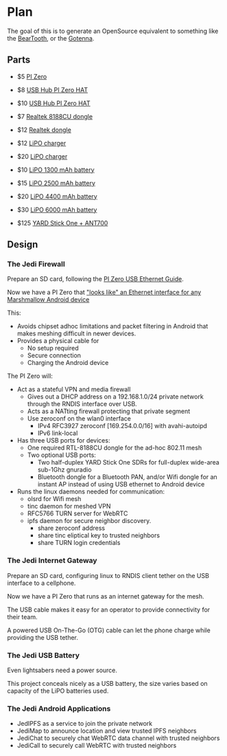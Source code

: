 # Plan

The goal of this is to generate an OpenSource equivalent to something like the [BearTooth](http://beartooth.com), or the [Gotenna](http://www.gotenna.com/).

## Parts

* $5 [PI Zero](https://www.adafruit.com/products/2885)


* $8 [USB Hub PI Zero HAT](http://www.uugear.com/product/zero4u/)
* $10 [USB Hub PI Zero HAT](http://makerspot.com/stackable-usb-hub-for-raspberry-pi-zero/)


* $7 [Realtek 8188CU dongle](http://makerspot.com/raspberry-pi-usb-wifi-dongle/)
* $12 [Realtek dongle](https://www.adafruit.com/products/814)


* $12 [LiPO charger](https://www.adafruit.com/products/259)
* $20 [LiPO charger](https://www.adafruit.com/products/2465)


* $10 [LiPO 1300 mAh battery](https://www.adafruit.com/products/258)
* $15 [LiPO 2500 mAh battery](https://www.adafruit.com/products/328)
* $20 [LiPO 4400 mAh battery](https://www.adafruit.com/products/354)
* $30 [LiPO 6000 mAh battery](https://www.adafruit.com/products/353)


* $125 [YARD Stick One + ANT700](http://hackerwarehouse.com/product/yard-stick-one-and-antenna/)


## Design

### The Jedi Firewall

Prepare an SD card, following the [PI Zero USB Ethernet Guide](https://learn.adafruit.com/turning-your-raspberry-pi-zero-into-a-usb-gadget/ethernet-gadget).

Now we have a PI Zero that ["looks like" an Ethernet interface for any Marshmallow Android device](http://www.davebennett.tech/connect-android-to-ethernet/)

This:

* Avoids chipset adhoc limitations and packet filtering in Android that makes meshing difficult in newer devices.
* Provides a physical cable for
  * No setup required
  * Secure connection
  * Charging the Android device

The PI Zero will:

* Act as a stateful VPN and media firewall
  * Gives out a DHCP address on a 192.168.1.0/24 private network through the RNDIS interface over USB.
  * Acts as a NATting firewall protecting that private segment
  * Use zeroconf on the wlan0 interface
    * IPv4 RFC3927 zeroconf [169.254.0.0/16] with avahi-autoipd
    * IPv6 link-local
* Has three USB ports for devices:
  * One required RTL-8188CU dongle for the ad-hoc 802.11 mesh
  * Two optional USB ports:
    * Two half-duplex YARD Stick One SDRs for full-duplex wide-area sub-1Ghz gnuradio
    * Bluetooth dongle for a Bluetooth PAN, and/or Wifi dongle for an instant AP instead of using USB ethernet to Android device
* Runs the linux daemons needed for communication:
  * olsrd for Wifi mesh
  * tinc daemon for meshed VPN
  * RFC5766 TURN server for WebRTC
  * ipfs daemon for secure neighbor discovery.
    * share zeroconf address
    * share tinc eliptical key to trusted neighbors
    * share TURN login credentials

### The Jedi Internet Gateway

Prepare an SD card, configuring linux to RNDIS client tether on the USB interface to a cellphone.

Now we have a PI Zero that runs as an internet gateway for the mesh.

The USB cable makes it easy for an operator to provide connectivity for their team.

A powered USB On-The-Go (OTG) cable can let the phone charge while providing the USB tether.

### The Jedi USB Battery

Even lightsabers need a power source.

This project conceals nicely as a USB battery, the size varies based on capacity of the LiPO batteries used.

### The Jedi Android Applications

* JedIPFS as a service to join the private network
* JediMap to announce location and view trusted IPFS neighbors
* JediChat to securely chat WebRTC data channel with trusted neighbors
* JediCall to securely call WebRTC with trusted neighbors

